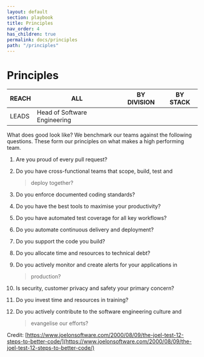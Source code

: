 ```yaml
---
layout: default
section: playbook
title: Principles
nav_order: 4
has_children: true
permalink: docs/principles
path: "/principles"
---
```


# Principles

| REACH | ALL                          | BY DIVISION | BY STACK |
| ----- | ---------------------------- | ----------- | -------- |
| LEADS | Head of Software Engineering |             |          |

What does good look like? We benchmark our teams against the following
questions. These form our principles on what makes a high performing
team.

1.  Are you proud of every pull request?

2.  Do you have cross-functional teams that scope, build, test and

    > deploy together?

3.  Do you enforce documented coding standards?

4.  Do you have the best tools to maximise your productivity?

5.  Do you have automated test coverage for all key workflows?

6.  Do you automate continuous delivery and deployment?

7.  Do you support the code you build?

8.  Do you allocate time and resources to technical debt?

9.  Do you actively monitor and create alerts for your applications in

    > production?

10. Is security, customer privacy and safety your primary concern?

11. Do you invest time and resources in training?

12. Do you actively contribute to the software engineering culture and
    > evangelise our efforts?

Credit:
[https://www.joelonsoftware.com/2000/08/09/the-joel-test-12-steps-to-better-code/](https://www.joelonsoftware.com/2000/08/09/the-joel-test-12-steps-to-better-code/)

